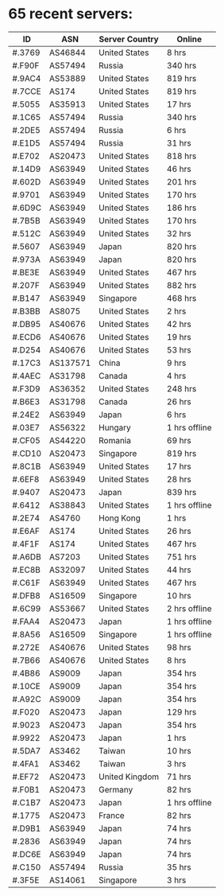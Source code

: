 # 65 recent servers:

| ID | ASN | Server Country | Online |
| ------ | ------ | ------ | ------ |
| #.3769 | AS46844 | United States | 8 hrs |
| #.F90F | AS57494 | Russia | 340 hrs |
| #.9AC4 | AS53889 | United States | 819 hrs |
| #.7CCE | AS174 | United States | 819 hrs |
| #.5055 | AS35913 | United States | 17 hrs |
| #.1C65 | AS57494 | Russia | 340 hrs |
| #.2DE5 | AS57494 | Russia | 6 hrs |
| #.E1D5 | AS57494 | Russia | 31 hrs |
| #.E702 | AS20473 | United States | 818 hrs |
| #.14D9 | AS63949 | United States | 46 hrs |
| #.602D | AS63949 | United States | 201 hrs |
| #.9701 | AS63949 | United States | 170 hrs |
| #.6D9C | AS63949 | United States | 186 hrs |
| #.7B5B | AS63949 | United States | 170 hrs |
| #.512C | AS63949 | United States | 32 hrs |
| #.5607 | AS63949 | Japan | 820 hrs |
| #.973A | AS63949 | Japan | 820 hrs |
| #.BE3E | AS63949 | United States | 467 hrs |
| #.207F | AS63949 | United States | 882 hrs |
| #.B147 | AS63949 | Singapore | 468 hrs |
| #.B3BB | AS8075 | United States | 2 hrs |
| #.DB95 | AS40676 | United States | 42 hrs |
| #.ECD6 | AS40676 | United States | 19 hrs |
| #.D254 | AS40676 | United States | 53 hrs |
| #.17C3 | AS137571 | China | 9 hrs |
| #.4AEC | AS31798 | Canada | 4 hrs |
| #.F3D9 | AS36352 | United States | 248 hrs |
| #.B6E3 | AS31798 | Canada | 26 hrs |
| #.24E2 | AS63949 | Japan | 6 hrs |
| #.03E7 | AS56322 | Hungary | 1 hrs offline |
| #.CF05 | AS44220 | Romania | 69 hrs |
| #.CD10 | AS20473 | Singapore | 819 hrs |
| #.8C1B | AS63949 | United States | 17 hrs |
| #.6EF8 | AS63949 | United States | 28 hrs |
| #.9407 | AS20473 | Japan | 839 hrs |
| #.6412 | AS38843 | United States | 1 hrs offline |
| #.2E74 | AS4760 | Hong Kong | 1 hrs |
| #.E6AF | AS174 | United States | 26 hrs |
| #.4F1F | AS174 | United States | 467 hrs |
| #.A6DB | AS7203 | United States | 751 hrs |
| #.EC8B | AS32097 | United States | 44 hrs |
| #.C61F | AS63949 | United States | 467 hrs |
| #.DFB8 | AS16509 | Singapore | 10 hrs |
| #.6C99 | AS53667 | United States | 2 hrs offline |
| #.FAA4 | AS20473 | Japan | 1 hrs offline |
| #.8A56 | AS16509 | Singapore | 1 hrs offline |
| #.272E | AS40676 | United States | 98 hrs |
| #.7B66 | AS40676 | United States | 8 hrs |
| #.4B86 | AS9009 | Japan | 354 hrs |
| #.10CE | AS9009 | Japan | 354 hrs |
| #.A92C | AS9009 | Japan | 354 hrs |
| #.F020 | AS20473 | Japan | 129 hrs |
| #.9023 | AS20473 | Japan | 354 hrs |
| #.9922 | AS20473 | Japan | 1 hrs |
| #.5DA7 | AS3462 | Taiwan | 10 hrs |
| #.4FA1 | AS3462 | Taiwan | 3 hrs |
| #.EF72 | AS20473 | United Kingdom | 71 hrs |
| #.F0B1 | AS20473 | Germany | 82 hrs |
| #.C1B7 | AS20473 | Japan | 1 hrs offline |
| #.1775 | AS20473 | France | 82 hrs |
| #.D9B1 | AS63949 | Japan | 74 hrs |
| #.2836 | AS63949 | Japan | 74 hrs |
| #.DC6E | AS63949 | Japan | 74 hrs |
| #.C150 | AS57494 | Russia | 35 hrs |
| #.3F5E | AS14061 | Singapore | 3 hrs |

